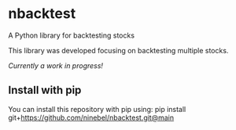 # nbacktest
A Python library for backtesting stocks

This library was developed focusing on backtesting multiple stocks.

*Currently a work in progress!*

## Install with pip 

You can install this repository with pip using: pip install git+https://github.com/ninebel/nbacktest.git@main

